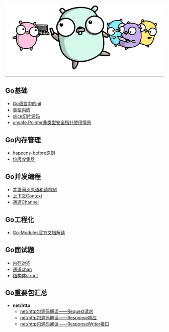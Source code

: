 <div align=center width=60%><img src="/assets/go.png"/></div>

------

## Go基础

* [Go语言中的nil](/docs/Go语言中的nil.md)
* [类型内嵌](/docs/Go语言中的类型内嵌.md)
* [slice切片源码](docs/slice源码解读.md)
* [unsafe.Pointer非类型安全指针使用情景](/docs/unsafe.Pointer非安全类型指针.md)

## Go内存管理

* [happens-before原则](/docs/Go语言HappensBefore原则.md)
* [垃圾收集器](/docs/Go语言垃圾收集器.md)

## Go并发编程

* [并发同步原语和锁机制](docs/Go语言并发同步原语和锁.md)
* [上下文Context](/docs/Go语言上下文Context.md)
* [通道Channel](/docs/Go语言通道Channel.md)

## Go工程化

* [Go-Modules官方文档解读](docs/Go-Modules官方文档解读.md)

## Go面试题

* [内存对齐](docs/Go语言内存对齐.md)
* [通道chan](/docs/Go面试Channel.md)
* [结构体struct](/docs/Go面试结构体.md)

## Go重要包汇总

* **net/http**
  * [net/http包源码解读——Request请求](/docs/http包之Request.md)
  * [net/http包源码解读——Response响应](/docs/http包之Response.md)
  * [net/http包源码阅读——ResponseWriter接口](/docs/http包之ResponseWriter.md)
  
